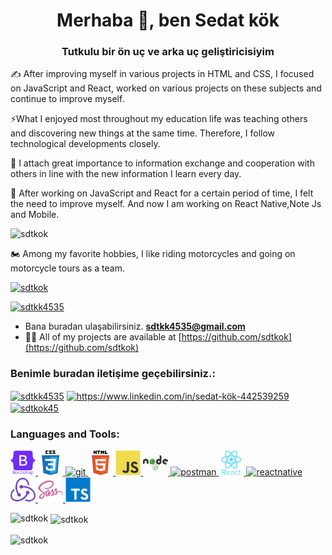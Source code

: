 <h1 align="center">Merhaba 👋, ben Sedat kök</h1>
<h3 align="center">Tutkulu bir ön uç ve arka uç geliştiricisiyim</h3>
<p> ✍️ After improving myself in various projects in HTML and CSS, I focused on JavaScript and React, worked on various projects on these subjects and continue to improve myself.</p>
<p> ⚡What I enjoyed most throughout my education life was teaching others and discovering new things at the same time. Therefore, I follow technological developments closely. </p>
<p> 🤝 I attach great importance to information exchange and cooperation with others in line with the new information I learn every day.</p>
<p>🔭 After working on JavaScript and React for a certain period of time, I felt the need to improve myself. And now I am working on React Native,Note Js and Mobile.</p>

<p align="left"> <img src="https://komarev.com/ghpvc/?username=sdtkok&label=Profile%20views&color=0e75b6&style=flat" alt="sdtkok" /> </p>
<p>🏍️ Among my favorite hobbies, I like riding motorcycles and going on motorcycle tours as a team.</p>
<p align="left"> <a href="https://www.linkedin.com/in/sedat-k%C3%B6k-442539259?utm_source=share&utm_campaign=share_via&utm_content=profile&utm_medium=android_app"><img src="https://github-profile-trophy.vercel.app/?username=sdtkok" alt="sdtkok" /></a> </p>

<p align="left"> <a href="https://twitter.com/sdtkk4535" target="blank"><img src="https://img.shields.io/twitter/follow/sdtkk4535?logo=twitter&style=for-the-badge" alt="sdtkk4535" /></a> </p>

- Bana buradan ulaşabilirsiniz. **sdtkk4535@gmail.com**
- 👨‍💻 All of my projects are available at [https://github.com/sdtkok](https://github.com/sdtkok)

<h3 align="left">Benimle buradan iletişime geçebilirsiniz.:</h3>
<p align="left">
<a href="https://twitter.com/sdtkk4535" target="blank"><img align="center" src="https://raw.githubusercontent.com/rahuldkjain/github-profile-readme-generator/master/src/images/icons/Social/twitter.svg" alt="sdtkk4535" height="30" width="40" /></a>
<a href="https://linkedin.com/tr/https://www.linkedin.com/tr/sedat-kök-442539259" target="blank"><img align="center" src="https://raw.githubusercontent.com/rahuldkjain/github-profile-readme-generator/master/src/images/icons/Social/linked-in-alt.svg" alt="https://www.linkedin.com/in/sedat-kök-442539259" height="30" width="40" /></a>
<a href="https://instagram.com/sdtkok45" target="blank"><img align="center" src="https://raw.githubusercontent.com/rahuldkjain/github-profile-readme-generator/master/src/images/icons/Social/instagram.svg" alt="sdtkok45" height="30" width="40" /></a>
</p>

<h3 align="left">Languages and Tools:</h3>
<p align="left"> <a href="https://getbootstrap.com" target="_blank" rel="noreferrer"> <img src="https://raw.githubusercontent.com/devicons/devicon/master/icons/bootstrap/bootstrap-plain-wordmark.svg" alt="bootstrap" width="40" height="40"/> </a> <a href="https://www.w3schools.com/css/" target="_blank" rel="noreferrer"> <img src="https://raw.githubusercontent.com/devicons/devicon/master/icons/css3/css3-original-wordmark.svg" alt="css3" width="40" height="40"/> </a> <a href="https://git-scm.com/" target="_blank" rel="noreferrer"> <img src="https://www.vectorlogo.zone/logos/git-scm/git-scm-icon.svg" alt="git" width="40" height="40"/> </a> <a href="https://www.w3.org/html/" target="_blank" rel="noreferrer"> <img src="https://raw.githubusercontent.com/devicons/devicon/master/icons/html5/html5-original-wordmark.svg" alt="html5" width="40" height="40"/> </a> <a href="https://developer.mozilla.org/en-US/docs/Web/JavaScript" target="_blank" rel="noreferrer"> <img src="https://raw.githubusercontent.com/devicons/devicon/master/icons/javascript/javascript-original.svg" alt="javascript" width="40" height="40"/> </a> <a href="https://nodejs.org" target="_blank" rel="noreferrer"> <img src="https://raw.githubusercontent.com/devicons/devicon/master/icons/nodejs/nodejs-original-wordmark.svg" alt="nodejs" width="40" height="40"/> </a> <a href="https://postman.com" target="_blank" rel="noreferrer"> <img src="https://www.vectorlogo.zone/logos/getpostman/getpostman-icon.svg" alt="postman" width="40" height="40"/> </a> <a href="https://reactjs.org/" target="_blank" rel="noreferrer"> <img src="https://raw.githubusercontent.com/devicons/devicon/master/icons/react/react-original-wordmark.svg" alt="react" width="40" height="40"/> </a> <a href="https://reactnative.dev/" target="_blank" rel="noreferrer"> <img src="https://reactnative.dev/img/header_logo.svg" alt="reactnative" width="40" height="40"/> </a> <a href="https://redux.js.org" target="_blank" rel="noreferrer"> <img src="https://raw.githubusercontent.com/devicons/devicon/master/icons/redux/redux-original.svg" alt="redux" width="40" height="40"/> </a> <a href="https://sass-lang.com" target="_blank" rel="noreferrer"> <img src="https://raw.githubusercontent.com/devicons/devicon/master/icons/sass/sass-original.svg" alt="sass" width="40" height="40"/> </a> <a href="https://www.typescriptlang.org/" target="_blank" rel="noreferrer"> <img src="https://raw.githubusercontent.com/devicons/devicon/master/icons/typescript/typescript-original.svg" alt="typescript" width="40" height="40"/> </a> </p>

<p><img align="left" src="https://github-readme-stats.vercel.app/api/top-langs?username=sdtkok&show_icons=true&locale=en&layout=compact" alt="sdtkok" /></p>

<p>&nbsp;<img align="center" src="https://github-readme-stats.vercel.app/api?username=sdtkok&show_icons=true&locale=en" alt="sdtkok" /></p>

<p><img align="center" src="https://github-readme-streak-stats.herokuapp.com/?user=sdtkok&" alt="sdtkok" /></p>
